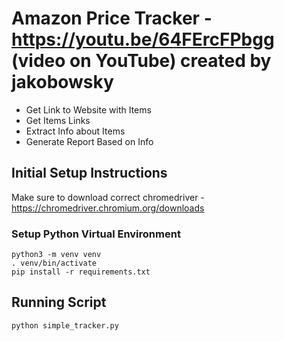 # Amazon Price Tracker - https://youtu.be/64FErcFPbgg (video on YouTube) created by jakobowsky

- Get Link to Website with Items
- Get Items Links
- Extract Info about Items
- Generate Report Based on Info

## Initial Setup Instructions

Make sure to download correct chromedriver - https://chromedriver.chromium.org/downloads

### Setup Python Virtual Environment

```buildoutcfg
python3 -m venv venv
. venv/bin/activate
pip install -r requirements.txt
```

## Running Script

```buildoutcfg
python simple_tracker.py
```
